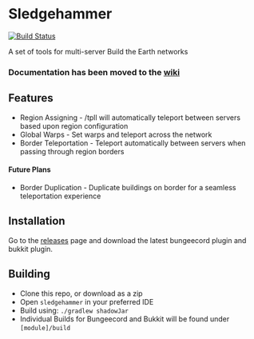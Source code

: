 # Sledgehammer

[![Build Status](https://jenkins.noahhusby.com/buildStatus/icon?job=Sledgehammer)](https://jenkins.noahhusby.com/job/Sledgehammer/)

A set of tools for multi-server Build the Earth networks

### Documentation has been moved to the [wiki](https://github.com/noahhusby/Sledgehammer/wiki)

## Features

* Region Assigning - /tpll will automatically teleport between servers based upon region configuration
* Global Warps - Set warps and teleport across the network
* Border Teleportation - Teleport automatically between servers when passing through region borders

#### Future Plans

* Border Duplication - Duplicate buildings on border for a seamless teleportation experience

## Installation

Go to the [releases](https://github.com/noahhusby/Sledgehammer/releases) page and download the latest bungeecord plugin
and bukkit plugin.

## Building

* Clone this repo, or download as a zip
* Open `sledgehammer` in your preferred IDE
* Build using: `./gradlew shadowJar`
* Individual Builds for Bungeecord and Bukkit will be found under `[module]/build`
